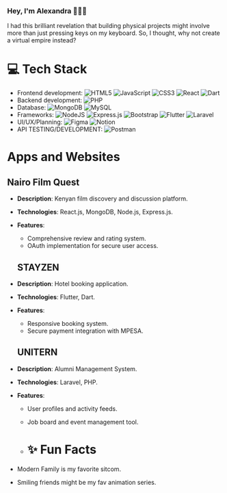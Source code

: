 ### Hey, I'm Alexandra 🕵🏽‍♀️
I had this brilliant revelation that building physical projects might involve more than just pressing keys on my keyboard. So, I thought, why not create a virtual empire instead?
# 💻 Tech Stack
- Frontend development: ![HTML5](https://img.shields.io/badge/html5-%23E34F26.svg?style=plastic&logo=html5&logoColor=white) ![JavaScript](https://img.shields.io/badge/javascript-%23323330.svg?style=plastic&logo=javascript&logoColor=%23F7DF1E)  ![CSS3](https://img.shields.io/badge/css3-%231572B6.svg?style=plastic&logo=css3&logoColor=white) ![React](https://img.shields.io/badge/react-%2320232a.svg?style=plastic&logo=react&logoColor=%2361DAFB) ![Dart](https://img.shields.io/badge/dart-%230175C2.svg?style=plastic&logo=dart&logoColor=white)
- Backend development: ![PHP](https://img.shields.io/badge/php-%23777BB4.svg?style=plastic&logo=php&logoColor=white) 
- Database: ![MongoDB](https://img.shields.io/badge/MongoDB-%234ea94b.svg?style=plastic&logo=mongodb&logoColor=white) ![MySQL](https://img.shields.io/badge/mysql-%2300000f.svg?style=plastic&logo=mysql&logoColor=white) 
- Frameworks: ![NodeJS](https://img.shields.io/badge/node.js-6DA55F?style=plastic&logo=node.js&logoColor=white) ![Express.js](https://img.shields.io/badge/express.js-%23404d59.svg?style=plastic&logo=express&logoColor=%2361DAFB) ![Bootstrap](https://img.shields.io/badge/bootstrap-%238511FA.svg?style=plastic&logo=bootstrap&logoColor=white) ![Flutter](https://img.shields.io/badge/Flutter-%2302569B.svg?style=plastic&logo=Flutter&logoColor=white) ![Laravel](https://img.shields.io/badge/laravel-%23FF2D20.svg?style=plastic&logo=laravel&logoColor=white)
- UI/UX/Planning: ![Figma](https://img.shields.io/badge/figma-%23F24E1E.svg?style=plastic&logo=figma&logoColor=white) ![Notion](https://img.shields.io/badge/Notion-%23000000.svg?style=plastic&logo=notion&logoColor=white) 
- API TESTING/DEVELOPMENT: ![Postman](https://img.shields.io/badge/Postman-FF6C37?style=plastic&logo=postman&logoColor=white)

# Apps and Websites
   ## Nairo Film Quest
- **Description**: Kenyan film discovery and discussion platform.
- **Technologies**: React.js, MongoDB, Node.js, Express.js.
- **Features**: 
  - Comprehensive review and rating system.
  - OAuth implementation for secure user access.

  ## STAYZEN
- **Description**: Hotel booking application.
- **Technologies**: Flutter, Dart.
- **Features**: 
  - Responsive booking system.
  - Secure payment integration with MPESA.

   ## UNITERN
- **Description**: Alumni Management System.
- **Technologies**: Laravel, PHP.
- **Features**: 
  - User profiles and activity feeds.
  - Job board and event management tool.

  - # ✨ Fun Facts
- Modern Family is my favorite sitcom.
- Smiling friends might be my fav animation series.







<!-- Proudly created with GPRM ( https://gprm.itsvg.in ) -->
